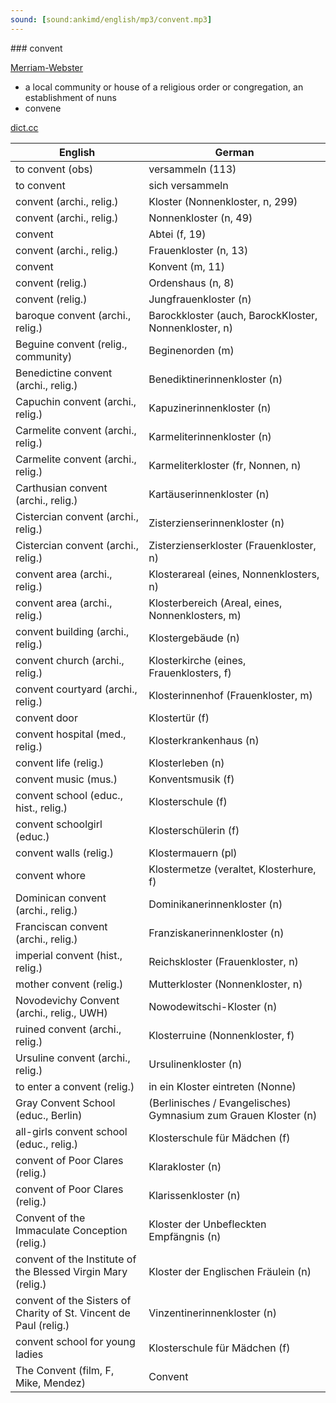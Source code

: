 ```yaml
---
sound: [sound:ankimd/english/mp3/convent.mp3]
---
```


\### convent

[Merriam-Webster](https://www.merriam-webster.com/dictionary/convent)

- a local community or house of a religious order or congregation, an establishment of nuns
- convene

[dict.cc](https://www.dict.cc/convent)

| English        | German       |
| -------------- | ------------ |
| to convent (obs) | versammeln (113) |
| to convent | sich versammeln |
| convent (archi., relig.) | Kloster (Nonnenkloster, n, 299) |
| convent (archi., relig.) | Nonnenkloster (n, 49) |
| convent | Abtei (f, 19) |
| convent (archi., relig.) | Frauenkloster (n, 13) |
| convent | Konvent (m, 11) |
| convent (relig.) | Ordenshaus (n, 8) |
| convent (relig.) | Jungfrauenkloster (n) |
| baroque convent (archi., relig.) | Barockkloster (auch, BarockKloster, Nonnenkloster, n) |
| Beguine convent (relig., community) | Beginenorden (m) |
| Benedictine convent (archi., relig.) | Benediktinerinnenkloster (n) |
| Capuchin convent (archi., relig.) | Kapuzinerinnenkloster (n) |
| Carmelite convent (archi., relig.) | Karmeliterinnenkloster (n) |
| Carmelite convent (archi., relig.) | Karmeliterkloster (fr, Nonnen, n) |
| Carthusian convent (archi., relig.) | Kartäuserinnenkloster (n) |
| Cistercian convent (archi., relig.) | Zisterzienserinnenkloster (n) |
| Cistercian convent (archi., relig.) | Zisterzienserkloster (Frauenkloster, n) |
| convent area (archi., relig.) | Klosterareal (eines, Nonnenklosters, n) |
| convent area (archi., relig.) | Klosterbereich (Areal, eines, Nonnenklosters, m) |
| convent building (archi., relig.) | Klostergebäude (n) |
| convent church (archi., relig.) | Klosterkirche (eines, Frauenklosters, f) |
| convent courtyard (archi., relig.) | Klosterinnenhof (Frauenkloster, m) |
| convent door | Klostertür (f) |
| convent hospital (med., relig.) | Klosterkrankenhaus (n) |
| convent life (relig.) | Klosterleben (n) |
| convent music (mus.) | Konventsmusik (f) |
| convent school (educ., hist., relig.) | Klosterschule (f) |
| convent schoolgirl (educ.) | Klosterschülerin (f) |
| convent walls (relig.) | Klostermauern (pl) |
| convent whore | Klostermetze (veraltet, Klosterhure, f) |
| Dominican convent (archi., relig.) | Dominikanerinnenkloster (n) |
| Franciscan convent (archi., relig.) | Franziskanerinnenkloster (n) |
| imperial convent (hist., relig.) | Reichskloster (Frauenkloster, n) |
| mother convent (relig.) | Mutterkloster (Nonnenkloster, n) |
| Novodevichy Convent (archi., relig., UWH) | Nowodewitschi-Kloster (n) |
| ruined convent (archi., relig.) | Klosterruine (Nonnenkloster, f) |
| Ursuline convent (archi., relig.) | Ursulinenkloster (n) |
| to enter a convent (relig.) | in ein Kloster eintreten (Nonne) |
| Gray Convent School (educ., Berlin) | (Berlinisches / Evangelisches) Gymnasium zum Grauen Kloster (n) |
| all-girls convent school (educ., relig.) | Klosterschule für Mädchen (f) |
| convent of Poor Clares (relig.) | Klarakloster (n) |
| convent of Poor Clares (relig.) | Klarissenkloster (n) |
| Convent of the Immaculate Conception (relig.) | Kloster der Unbefleckten Empfängnis (n) |
| convent of the Institute of the Blessed Virgin Mary (relig.) | Kloster der Englischen Fräulein (n) |
| convent of the Sisters of Charity of St. Vincent de Paul (relig.) | Vinzentinerinnenkloster (n) |
| convent school for young ladies | Klosterschule für Mädchen (f) |
| The Convent (film, F, Mike, Mendez) | Convent |
